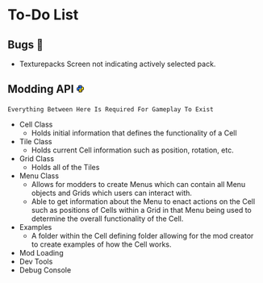 # To-Do List
## Bugs 🐞
- Texturepacks Screen not indicating actively selected pack.
## Modding API ![](/git_assets/python.png)
```Everything Between Here Is Required For Gameplay To Exist```
- Cell Class
   - Holds initial information that defines the functionality of a Cell
- Tile Class
   - Holds current Cell information such as position, rotation, etc.
- Grid Class
   - Holds all of the Tiles
- Menu Class
   - Allows for modders to create Menus which can contain all Menu objects and Grids which users can interact with.
   - Able to get information about the Menu to enact actions on the Cell such as positions of Cells within a Grid in that Menu being used to determine the overall functionality of the Cell.
- Examples
   - A folder within the Cell defining folder allowing for the mod creator to create examples of how the Cell works.
- Mod Loading
``` ```
- Dev Tools
- Debug Console